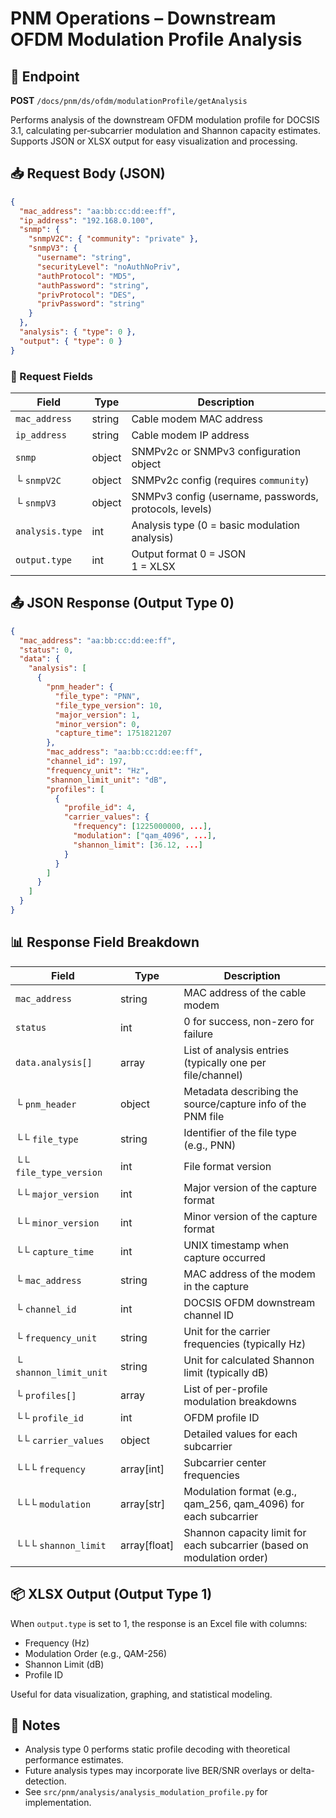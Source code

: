 # PNM Operations – Downstream OFDM Modulation Profile Analysis

## 📡 Endpoint

**POST** `/docs/pnm/ds/ofdm/modulationProfile/getAnalysis`

Performs analysis of the downstream OFDM modulation profile for DOCSIS 3.1, calculating per‑subcarrier modulation and Shannon capacity estimates. Supports JSON or XLSX output for easy visualization and processing.

## 📥 Request Body (JSON)

```json
{
  "mac_address": "aa:bb:cc:dd:ee:ff",
  "ip_address": "192.168.0.100",
  "snmp": {
    "snmpV2C": { "community": "private" },
    "snmpV3": {
      "username": "string",
      "securityLevel": "noAuthNoPriv",
      "authProtocol": "MD5",
      "authPassword": "string",
      "privProtocol": "DES",
      "privPassword": "string"
    }
  },
  "analysis": { "type": 0 },
  "output": { "type": 0 }
}
```

### 🔑 Request Fields

| Field           | Type   | Description                                            |
| --------------- | ------ | ------------------------------------------------------ |
| `mac_address`   | string | Cable modem MAC address                                |
| `ip_address`    | string | Cable modem IP address                                 |
| `snmp`          | object | SNMPv2c or SNMPv3 configuration object                 |
| └ `snmpV2C`     | object | SNMPv2c config (requires `community`)                  |
| └ `snmpV3`      | object | SNMPv3 config (username, passwords, protocols, levels) |
| `analysis.type` | int    | Analysis type (0 = basic modulation analysis)          |
| `output.type`   | int    | Output format 0 = JSON <br> 1 = XLSX                   |

## 📤 JSON Response (Output Type 0)

```json
{
  "mac_address": "aa:bb:cc:dd:ee:ff",
  "status": 0,
  "data": {
    "analysis": [
      {
        "pnm_header": {
          "file_type": "PNN",
          "file_type_version": 10,
          "major_version": 1,
          "minor_version": 0,
          "capture_time": 1751821207
        },
        "mac_address": "aa:bb:cc:dd:ee:ff",
        "channel_id": 197,
        "frequency_unit": "Hz",
        "shannon_limit_unit": "dB",
        "profiles": [
          {
            "profile_id": 4,
            "carrier_values": {
              "frequency": [1225000000, ...],
              "modulation": ["qam_4096", ...],
              "shannon_limit": [36.12, ...]
            }
          }
        ]
      }
    ]
  }
}
```

## 📊 Response Field Breakdown

| Field                  | Type          | Description                                                            |
| ---------------------- | ------------- | ---------------------------------------------------------------------- |
| `mac_address`          | string        | MAC address of the cable modem                                         |
| `status`               | int           | 0 for success, non-zero for failure                                    |
| `data.analysis[]`      | array         | List of analysis entries (typically one per file/channel)              |
| └ `pnm_header`         | object        | Metadata describing the source/capture info of the PNM file            |
| └└ `file_type`         | string        | Identifier of the file type (e.g., PNN)                                |
| └└ `file_type_version` | int           | File format version                                                    |
| └└ `major_version`     | int           | Major version of the capture format                                    |
| └└ `minor_version`     | int           | Minor version of the capture format                                    |
| └└ `capture_time`      | int           | UNIX timestamp when capture occurred                                   |
| └ `mac_address`        | string        | MAC address of the modem in the capture                                |
| └ `channel_id`         | int           | DOCSIS OFDM downstream channel ID                                      |
| └ `frequency_unit`     | string        | Unit for the carrier frequencies (typically Hz)                        |
| └ `shannon_limit_unit` | string        | Unit for calculated Shannon limit (typically dB)                       |
| └ `profiles[]`         | array         | List of per-profile modulation breakdowns                              |
| └└ `profile_id`        | int           | OFDM profile ID                                                        |
| └└ `carrier_values`    | object        | Detailed values for each subcarrier                                    |
| └└└ `frequency`        | array\[int]   | Subcarrier center frequencies                                          |
| └└└ `modulation`       | array\[str]   | Modulation format (e.g., qam\_256, qam\_4096) for each subcarrier      |
| └└└ `shannon_limit`    | array\[float] | Shannon capacity limit for each subcarrier (based on modulation order) |

## 📦 XLSX Output (Output Type 1)

When `output.type` is set to 1, the response is an Excel file with columns:

* Frequency (Hz)
* Modulation Order (e.g., QAM-256)
* Shannon Limit (dB)
* Profile ID

Useful for data visualization, graphing, and statistical modeling.

## 📝 Notes

* Analysis type 0 performs static profile decoding with theoretical performance estimates.
* Future analysis types may incorporate live BER/SNR overlays or delta-detection.
* See `src/pnm/analysis/analysis_modulation_profile.py` for implementation.
